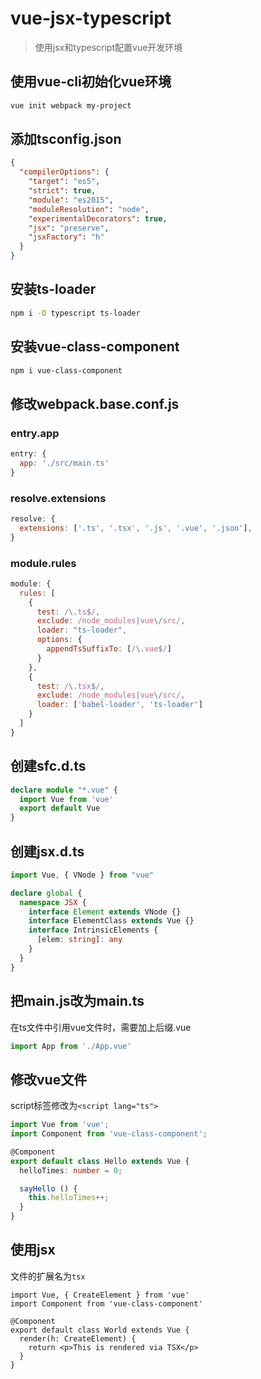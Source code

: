 # vue-jsx-typescript

> 使用jsx和typescript配置vue开发环境

## 使用vue-cli初始化vue环境

``` bash
vue init webpack my-project
```

## 添加tsconfig.json

```json
{
  "compilerOptions": {
    "target": "es5",
    "strict": true,
    "module": "es2015",
    "moduleResolution": "node",
    "experimentalDecorators": true,
    "jsx": "preserve",
    "jsxFactory": "h"
  }
}
```

## 安装ts-loader

``` bash
npm i -D typescript ts-loader
```

## 安装vue-class-component

``` bash
npm i vue-class-component
```

## 修改webpack.base.conf.js

### entry.app

```javascript
entry: {
  app: './src/main.ts'
}
```

### resolve.extensions

```javascript
resolve: {
  extensions: ['.ts', '.tsx', '.js', '.vue', '.json'],
}
```

### module.rules

```javascript
module: {
  rules: [
    {
      test: /\.ts$/,
      exclude: /node_modules|vue\/src/,
      loader: "ts-loader",
      options: {
        appendTsSuffixTo: [/\.vue$/]
      }
    },
    {
      test: /\.tsx$/,
      exclude: /node_modules|vue\/src/,
      loader: ['babel-loader', 'ts-loader']
    }
  ]
}
```

## 创建sfc.d.ts

```typescript
declare module "*.vue" {
  import Vue from 'vue'
  export default Vue
}
```

## 创建jsx.d.ts

```typescript
import Vue, { VNode } from "vue"

declare global {
  namespace JSX {
    interface Element extends VNode {}
    interface ElementClass extends Vue {}
    interface IntrinsicElements {
      [elem: string]: any
    }
  }
}
```

## 把main.js改为main.ts

在ts文件中引用vue文件时，需要加上后缀.vue

```typescript
import App from './App.vue'
```

## 修改vue文件

script标签修改为`<script lang="ts">`

```typescript
import Vue from 'vue';
import Component from 'vue-class-component';

@Component
export default class Hello extends Vue {
  helloTimes: number = 0;

  sayHello () {
    this.helloTimes++;
  }
}
```

## 使用jsx

文件的扩展名为`tsx`

```tsx
import Vue, { CreateElement } from 'vue'
import Component from 'vue-class-component'

@Component
export default class World extends Vue {
  render(h: CreateElement) {
    return <p>This is rendered via TSX</p>
  }
}
```
